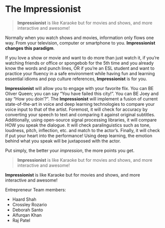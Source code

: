 # The Impressionist

> **Impressionist** is like Karaoke but for movies and shows, and more interactive and awesome!

Normally when you watch shows and movies, information only flows one way. From your television, computer or smartphone to you. **Impressionist changes this paradigm**. 
	
If you love a show or movie and want to do more than just watch it, if you’re watching friends or office or spongebob for the 5th time and you already know the words and punch lines, OR if you’re an ESL student and want to practice your fluency in a safe environment while having fun and learning essential idioms and pop culture references, **Impressionist** is for you. 

**Impressionist** will allow you to engage with your favorite flix. You can BE Oliver Queen; you can say “You have failed this city!”. You can BE Joey and say “How you doin’?”. The **Impressionist** will implement a fusion of current state-of-the-art in voice and deep learning technologies to compare your voice input to that of the artist. Foremost, it will check for accuracy by converting your speech to text and comparing it against original subtitles. Additionally, using open-source signal processing libraries, it will compare HOW you speak the dialogue. It will check paralinguistics such as tone, loudness, pitch, inflection, etc. and match to the actor’s. Finally, it will check if put your heart into the performance! Using deep learning, the emotion behind what you speak will be juxtaposed with the actor. 

Put simply, the better your *impression*, the more points you get. 

> **Impressionist** is like Karaoke but for movies and shows, and more interactive and awesome!

**Impressionist** is like Karaoke but for movies and shows, and more interactive and awesome!

Entrepreneur Team members:
- Haard Shah
- Crossley Rozario
- Deborah Santo
- Alfurqan Khan
- Raj Patel

